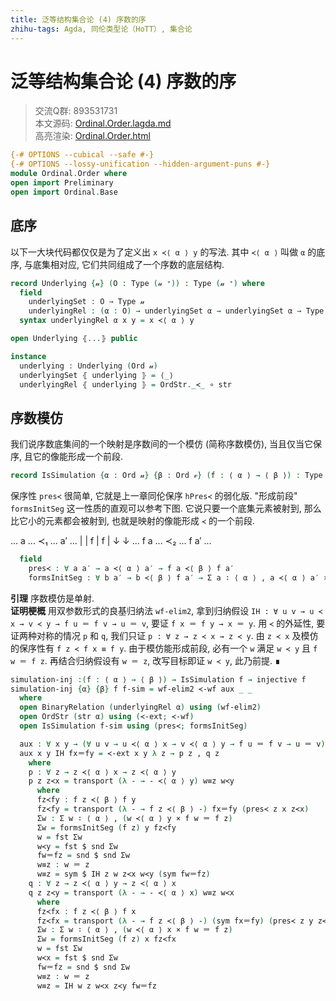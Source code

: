 ```yaml
---
title: 泛等结构集合论 (4) 序数的序
zhihu-tags: Agda, 同伦类型论（HoTT）, 集合论
---
```


# 泛等结构集合论 (4) 序数的序

> 交流Q群: 893531731  
> 本文源码: [Ordinal.Order.lagda.md](https://github.com/choukh/USST/blob/main/src/Ord/Order.lagda.md)  
> 高亮渲染: [Ordinal.Order.html](https://choukh.github.io/USST/Ord.Order.html)  

```agda
{-# OPTIONS --cubical --safe #-}
{-# OPTIONS --lossy-unification --hidden-argument-puns #-}
module Ordinal.Order where
open import Preliminary
open import Ordinal.Base
```

## 底序

以下一大块代码都仅仅是为了定义出 `x ≺⟨ α ⟩ y` 的写法. 其中 `≺⟨ α ⟩` 叫做 `α` 的底序, 与底集相对应, 它们共同组成了一个序数的底层结构.

```agda
record Underlying {𝓊} (O : Type (𝓊 ⁺)) : Type (𝓊 ⁺) where
  field
    underlyingSet : O → Type 𝓊
    underlyingRel : (α : O) → underlyingSet α → underlyingSet α → Type 𝓊
  syntax underlyingRel α x y = x ≺⟨ α ⟩ y

open Underlying ⦃...⦄ public

instance
  underlying : Underlying (Ord 𝓊)
  underlyingSet ⦃ underlying ⦄ = ⟨_⟩
  underlyingRel ⦃ underlying ⦄ = OrdStr._≺_ ∘ str
```

## 序数模仿

我们说序数底集间的一个映射是序数间的一个模仿 (简称序数模仿), 当且仅当它保序, 且它的像能形成一个前段.

```agda
record IsSimulation {α : Ord 𝓊} {β : Ord 𝓋} (f : ⟨ α ⟩ → ⟨ β ⟩) : Type (𝓊 ⊔ 𝓋) where
```

保序性 `pres≺` 很简单, 它就是上一章同伦保序 `hPres≺` 的弱化版. "形成前段" `formsInitSeg` 这一性质的直观可以参考下图. 它说只要一个底集元素被射到, 那么比它小的元素都会被射到, 也就是映射的像能形成 `≺` 的一个前段.

... a   ... ≺₁ ... a′  ...
    |              |
  f |            f |
    ↓              ↓
... f a ... ≺₂ ... f a′ ...

```agda
  field
    pres≺ : ∀ a a′ → a ≺⟨ α ⟩ a′ → f a ≺⟨ β ⟩ f a′
    formsInitSeg : ∀ b a′ → b ≺⟨ β ⟩ f a′ → Σ a ∶ ⟨ α ⟩ , a ≺⟨ α ⟩ a′ × f a ＝ b
```

**引理** 序数模仿是单射.  
**证明梗概** 用双参数形式的良基归纳法 `wf-elim2`, 拿到归纳假设 `IH : ∀ u v → u ≺ x → v ≺ y → f u ＝ f v → u ＝ v`, 要证 `f x ＝ f y → x ＝ y`. 用 `≺` 的外延性, 要证两种对称的情况 `p` 和 `q`, 我们只证 `p : ∀ z → z ≺ x → z ≺ y`. 由 `z ≺ x` 及模仿的保序性有 `f z ≺ f x ≡ f y`. 由于模仿能形成前段, 必有一个 `w` 满足 `w ≺ y` 且 `f w ＝ f z`. 再结合归纳假设有 `w ＝ z`, 改写目标即证 `w ≺ y`, 此乃前提. ∎

```agda
simulation-inj :(f : ⟨ α ⟩ → ⟨ β ⟩) → IsSimulation f → injective f
simulation-inj {α} {β} f f-sim = wf-elim2 ≺-wf aux _ _
  where
  open BinaryRelation (underlyingRel α) using (wf-elim2)
  open OrdStr (str α) using (≺-ext; ≺-wf)
  open IsSimulation f-sim using (pres≺; formsInitSeg)

  aux : ∀ x y → (∀ u v → u ≺⟨ α ⟩ x → v ≺⟨ α ⟩ y → f u ＝ f v → u ＝ v) → f x ＝ f y → x ＝ y
  aux x y IH fx＝fy = ≺-ext x y λ z → p z , q z
    where
    p : ∀ z → z ≺⟨ α ⟩ x → z ≺⟨ α ⟩ y
    p z z≺x = transport (λ - → - ≺⟨ α ⟩ y) w≡z w≺y
      where
      fz≺fy : f z ≺⟨ β ⟩ f y
      fz≺fy = transport (λ - → f z ≺⟨ β ⟩ -) fx＝fy (pres≺ z x z≺x)
      Σw : Σ w ∶ ⟨ α ⟩ , (w ≺⟨ α ⟩ y × f w ＝ f z)
      Σw = formsInitSeg (f z) y fz≺fy
      w = fst Σw
      w≺y = fst $ snd Σw
      fw＝fz = snd $ snd Σw
      w≡z : w ＝ z
      w≡z = sym $ IH z w z≺x w≺y (sym fw＝fz)
    q : ∀ z → z ≺⟨ α ⟩ y → z ≺⟨ α ⟩ x
    q z z≺y = transport (λ - → - ≺⟨ α ⟩ x) w≡z w≺x
      where
      fz≺fx : f z ≺⟨ β ⟩ f x
      fz≺fx = transport (λ - → f z ≺⟨ β ⟩ -) (sym fx＝fy) (pres≺ z y z≺y)
      Σw : Σ w ∶ ⟨ α ⟩ , (w ≺⟨ α ⟩ x × f w ＝ f z)
      Σw = formsInitSeg (f z) x fz≺fx
      w = fst Σw
      w≺x = fst $ snd Σw
      fw＝fz = snd $ snd Σw
      w≡z : w ＝ z
      w≡z = IH w z w≺x z≺y fw＝fz
```
